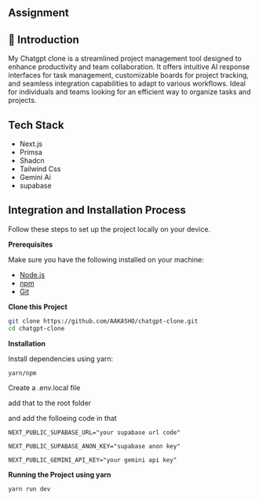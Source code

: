 ## Assignment

## <a name="introduction">🤖 Introduction</a>

My Chatgpt clone is a streamlined project management tool designed to enhance productivity and team collaboration. It offers intuitive AI response interfaces for task management, customizable boards for project tracking, and seamless integration capabilities to adapt to various workflows. Ideal for individuals and teams looking for an efficient way to organize tasks and projects.

## <a name="tech-stack">Tech Stack</a>

- Next.js
- Primsa
- Shadcn
- Tailwind Css
- Gemini Ai
- supabase

## <a name="quick-start">Integration and Installation Process</a>

Follow these steps to set up the project locally on your device.

**Prerequisites**

Make sure you have the following installed on your machine:

- [Node.js](https://nodejs.org/en)
- [npm](https://www.npmjs.com/)
- [Git](https://git-scm.com/)

**Clone this Project**

```bash
git clone https://github.com/AAKASHO/chatgpt-clone.git
cd chatgpt-clone
```

**Installation**

Install dependencies using yarn:

```bash
yarn/npm
```
Create a .env.local file

add that to the root folder 

and add the folloeing code in that

```
NEXT_PUBLIC_SUPABASE_URL="your supabase url code"

NEXT_PUBLIC_SUPABASE_ANON_KEY="supabase anon key"

NEXT_PUBLIC_GEMINI_API_KEY="your gemini api key"
```




**Running the Project using yarn**

```bash
yarn run dev
```
